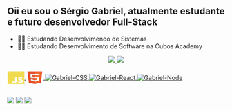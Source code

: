 ## Oii eu sou o Sérgio Gabriel, atualmente estudante e futuro desenvolvedor Full-Stack
- 👨‍💻 Estudando Desenvolvimendo de Sistemas
- 👨‍💻 Estudando Desenvolvimento de Software na Cubos Academy

<div align="center">
  <a href="https://github.com/sergabriell">
  <img height="180em" src="https://github-readme-stats.vercel.app/api?username=sergabriell&show_icons=true&theme=highcontrast&include_all_commits=true&count_private=true"/>
  <img height="180em" src="https://github-readme-stats.vercel.app/api/top-langs/?username=sergabriell&layout=compact&langs_count=7&theme=highcontrast"/>
</div>
  
<div style="display: inline_block"><br>
  <img align="center" alt="Gabriel-Js" height="30" width="40" src="https://raw.githubusercontent.com/devicons/devicon/master/icons/javascript/javascript-plain.svg">
  <img align="center" alt="Gabriel-HTML" height="30" width="40" src="https://raw.githubusercontent.com/devicons/devicon/master/icons/html5/html5-original.svg">
  <img align="center" alt="Gabriel-CSS" height="30" width="40" src="https://cdn.jsdelivr.net/gh/devicons/devicon/icons/css3/css3-original.svg" />
  <img align="center" alt="Gabriel-React" height="50" width="40"
src="https://cdn.jsdelivr.net/gh/devicons/devicon/icons/react/react-original.svg">
  <img align="center" alt="Gabriel-Node" height="50" width="40"
src="https://cdn.jsdelivr.net/gh/devicons/devicon/icons/nodejs/nodejs-original-wordmark.svg">
</div>
  
 ##


<div> 
 <a href="https://instagram.com/sergio_gabrielpss" target="_blank"><img src="https://img.shields.io/badge/-Instagram-%23E4405F?style=for-the-badge&logo=instagram&logoColor=white" target="_blank"></a>
  <a href = "mailto:sergio.gabriel85@yahoo.com"><img src="https://img.shields.io/badge/-Gmail-%23333?style=for-the-badge&logo=gmail&logoColor=white" target="_blank"></a>
  <a href="https://api.whatsapp.com/send?phone=5581991528129 &text=Oii" target="_blank"><img src="https://img.shields.io/badge/WhatsApp-25D366?style=for-the-badge&logo=whatsapp&logoColor=white" target="_blank"></a> 
 
 
 
</div>

